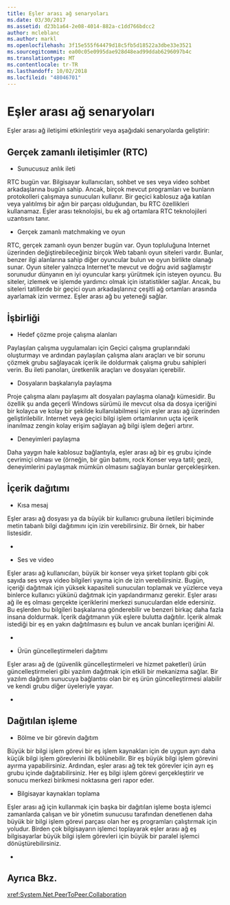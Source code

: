```yaml
---
title: Eşler arası ağ senaryoları
ms.date: 03/30/2017
ms.assetid: d23b1a64-2e08-4014-882a-c1dd766bdcc2
author: mcleblanc
ms.author: markl
ms.openlocfilehash: 3f15e555f64479d18c5fb5d18522a3dbe33e3521
ms.sourcegitcommit: ea00c05e0995dae928d48ead99ddab6296097b4c
ms.translationtype: MT
ms.contentlocale: tr-TR
ms.lasthandoff: 10/02/2018
ms.locfileid: "48046701"
---
```

# <a name="peer-to-peer-networking-scenarios"></a>Eşler arası ağ senaryoları
Eşler arası ağ iletişimi etkinleştirir veya aşağıdaki senaryolarda geliştirir:  
  
## <a name="real-time-communications-rtc"></a>Gerçek zamanlı iletişimler (RTC)  
  
-   Sunucusuz anlık ileti  
  
 RTC bugün var. Bilgisayar kullanıcıları, sohbet ve ses veya video sohbet arkadaşlarına bugün sahip. Ancak, birçok mevcut programları ve bunların protokolleri çalışmaya sunucuları kullanır. Bir geçici kablosuz ağa katılan veya yalıtılmış bir ağın bir parçası olduğundan, bu RTC özellikleri kullanamaz. Eşler arası teknolojisi, bu ek ağ ortamlara RTC teknolojileri uzantısını tanır.  
  
-   Gerçek zamanlı matchmaking ve oyun  
  
 RTC, gerçek zamanlı oyun benzer bugün var. Oyun topluluğuna Internet üzerinden değiştirebileceğiniz birçok Web tabanlı oyun siteleri vardır. Bunlar, benzer ilgi alanlarına sahip diğer oyuncular bulun ve oyun birlikte olanağı sunar. Oyun siteler yalnızca Internet'te mevcut ve doğru avid sağlamıştır sorunudur dünyanın en iyi oyuncular karşı yürütmek için isteyen oyuncu. Bu siteler, izlemek ve işlemde yardımcı olmak için istatistikler sağlar. Ancak, bu siteleri tatillerde bir geçici oyun arkadaşlarınız çeşitli ağ ortamları arasında ayarlamak izin vermez. Eşler arası ağ bu yeteneği sağlar.  
  
## <a name="collaboration"></a>İşbirliği  
  
-   Hedef çözme proje çalışma alanları  
  
 Paylaşılan çalışma uygulamaları için Geçici çalışma gruplarındaki oluşturmayı ve ardından paylaşılan çalışma alanı araçları ve bir sorunu çözmek grubu sağlayacak içerik ile doldurmak çalışma grubu sahipleri verin. Bu ileti panoları, üretkenlik araçları ve dosyaları içerebilir.  
  
-   Dosyaların başkalarıyla paylaşma  
  
 Proje çalışma alanı paylaşımı alt dosyaları paylaşma olanağı kümesidir. Bu özellik şu anda geçerli Windows sürümü ile mevcut olsa da dosya içeriğini bir kolayca ve kolay bir şekilde kullanılabilmesi için eşler arası ağ üzerinden geliştirilebilir. Internet veya geçici bilgi işlem ortamlarının uçta içerik inanılmaz zengin kolay erişim sağlayan ağ bilgi işlem değeri artırır.  
  
-   Deneyimleri paylaşma  
  
 Daha yaygın hale kablosuz bağlantıyla, eşler arası ağ bir eş grubu içinde çevrimiçi olması ve (örneğin, bir gün batımı, rock Konser veya tatil; gezi), deneyimlerini paylaşmak mümkün olmasını sağlayan bunlar gerçekleşirken.  
  
## <a name="content-distribution"></a>İçerik dağıtımı  
  
-   Kısa mesaj  
  
 Eşler arası ağ dosyası ya da büyük bir kullanıcı grubuna iletileri biçiminde metin tabanlı bilgi dağıtımını için izin verebilirsiniz. Bir örnek, bir haber listesidir.  
  
-  
  
-   Ses ve video  
  
 Eşler arası ağ kullanıcıları, büyük bir konser veya şirket toplantı gibi çok sayıda ses veya video bilgileri yayma için de izin verebilirsiniz. Bugün, içeriği dağıtmak için yüksek kapasiteli sunucuları toplamak ve yüzlerce veya binlerce kullanıcı yükünü dağıtmak için yapılandırmanız gerekir. Eşler arası ağ ile eş olması gerçekte içeriklerini merkezi sunuculardan elde edersiniz. Bu eşlerden bu bilgileri başkalarına gönderebilir ve benzeri birkaç daha fazla insana doldurmak. İçerik dağıtmanın yük eşlere bulutta dağıtılır. İçerik almak istediği bir eş en yakın dağıtılmasını eş bulun ve ancak bunları içeriğini Al.  
  
-  
  
-   Ürün güncelleştirmeleri dağıtımı  
  
 Eşler arası ağ de (güvenlik güncelleştirmeleri ve hizmet paketleri) ürün güncelleştirmeleri gibi yazılım dağıtmak için etkili bir mekanizma sağlar. Bir yazılım dağıtım sunucuya bağlantısı olan bir eş ürün güncelleştirmesi alabilir ve kendi grubu diğer üyeleriyle yayar.  
  
-  
  
## <a name="distributed-processing"></a>Dağıtılan işleme  
  
-   Bölme ve bir görevin dağıtım  
  
 Büyük bir bilgi işlem görevi bir eş işlem kaynakları için de uygun ayrı daha küçük bilgi işlem görevlerini ilk bölünebilir. Bir eş büyük bilgi işlem görevini ayırma yapabilirsiniz. Ardından, eşler arası ağ tek tek görevler için ayrı eş grubu içinde dağıtabilirsiniz. Her eş bilgi işlem görevi gerçekleştirir ve sonucu merkezi birikmesi noktasına geri rapor eder.  
  
-   Bilgisayar kaynakları toplama  
  
 Eşler arası ağ için kullanmak için başka bir dağıtılan işleme boşta işlemci zamanlarda çalışan ve bir yönetim sunucusu tarafından denetlenen daha büyük bir bilgi işlem görevi parçası olan her eş programları çalıştırmak için yoludur. Birden çok bilgisayarın işlemci toplayarak eşler arası ağ eş bilgisayarlar büyük bilgi işlem görevleri için büyük bir paralel işlemci dönüştürebilirsiniz.  
  
-  
  
## <a name="see-also"></a>Ayrıca Bkz.  
 <xref:System.Net.PeerToPeer.Collaboration>

